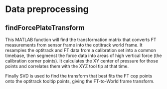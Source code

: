 # Data preprocessing


## findForcePlateTransform

This MATLAB function will find the transformation matrix that converts
FT measurements from sensor frame into the optitrack world frame. It
resamples the optitrack and FT data from a calibration set into a common
timebase, then segmenst the force data into areas of high vertical force
(the calibration corner points). It calculates the XY center of pressure
for those points and correlates them with the XYZ tool tip at that time.

Finally SVD is used to find the transform that best fits the FT cop points
onto the optitrack tooltip points, giving the FT-to-World frame transform.
